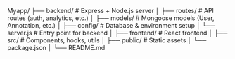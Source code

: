 Myapp/
├── backend/ # Express + Node.js server
│ ├── routes/ # API routes (auth, analytics, etc.)
│ ├── models/ # Mongoose models (User, Annotation, etc.)
│ ├── config/ # Database & environment setup
│ └── server.js # Entry point for backend
│
├── frontend/ # React frontend
│ ├── src/ # Components, hooks, utils
│ ├── public/ # Static assets
│ └── package.json
│
└── README.md

